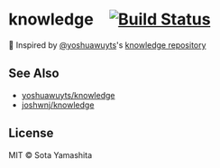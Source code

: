 # knowledge　[![Build Status](https://travis-ci.org/sotayamashita/knowledge.svg?branch=master)](https://travis-ci.org/sotayamashita/knowledge)

:gift: Inspired by [@yoshuawuyts](https://github.com/yoshuawuyts)'s [knowledge repository](https://github.com/yoshuawuyts/knowledge)

## See Also

* [yoshuawuyts/knowledge](https://github.com/yoshuawuyts/knowledge)
* [joshwnj/knowledge](https://github.com/joshwnj/knowledge)

## License

MIT © Sota Yamashita

